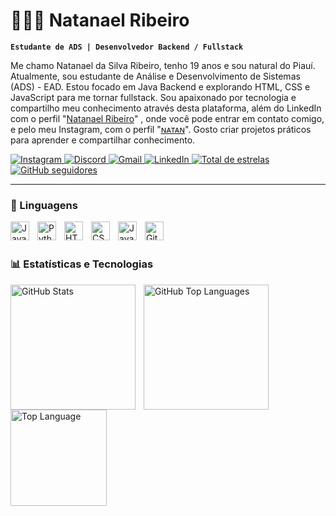 # 👨🏻‍💻 Natanael Ribeiro

**`Estudante de ADS | Desenvolvedor Backend / Fullstack`**

Me chamo Natanael da Silva Ribeiro, tenho 19 anos e sou natural do Piauí. Atualmente, sou estudante de Análise e Desenvolvimento de Sistemas (ADS) - EAD. Estou focado em Java Backend e explorando HTML, CSS e JavaScript para me tornar fullstack.
Sou apaixonado por tecnologia e compartilho meu conhecimento através desta plataforma, além do LinkedIn com o perfil "[Natanael Ribeiro](https://www.linkedin.com/in/natanael-ribeiro-b4b944367?utm_source=share&utm_campaign=share_via&utm_content=profile&utm_medium=android_app)" , onde você pode entrar em contato comigo, e pelo meu Instagram, com o perfil "[ɴᴀᴛᴀɴ](https://www.instagram.com/_natanrb?igsh=ZWZvajh1NGNwZml4)". Gosto criar projetos práticos para aprender e compartilhar conhecimento.

<p align="left">
    <a href="https://www.instagram.com/_natanrb" target="_blank">
        <img
            alt="Instagram"
            title="Instagram"
            src="https://img.shields.io/badge/Instagram-%23E4405F?style=for-the-badge&logo=instagram&logoColor=white"
        />
    </a> 
    <a href="https://discord.com/channels/_nattanziin" target="_blank">
        <img
            alt="Discord"
            title="Entre no meu Discord"
           src="https://img.shields.io/badge/Discord-7289DA?style=for-the-badge&logo=discord&logoColor=white"
        />
    </a>
    <a href="ribeironatanael155@gmail.com" target="_blank">
        <img 
            alt="Gmail"
            title="Email"
            src="https://img.shields.io/badge/-Gmail-%23333?style=for-the-badge&logo=gmail&logoColor=white"
        />
    </a>
    <a href="https://www.linkedin.com/in/natanael-ribeiro-b4b944367" target="_blank">
        <img
            alt="LinkedIn"
            title="Conecte-se comigo no LinkedIn"
            src="https://img.shields.io/badge/-LinkedIn-%230077B5?style=for-the-badge&logo=linkedin&logoColor=white"/>
    </a>
     <a href="https://github.com/natanaelrb" target="_blank">
        <img 
            alt="Total de estrelas"
            title="Total de estrelas GitHub"
            src="https://img.shields.io/github/stars/natanaelrb?color=55960c&style=for-the-badge&labelColor=488207&logo=star&label=estrelas"
        />
    </a>
    <a href="https://github.com/natanaelrb" target="_blank">
        <img
            alt="GitHub seguidores"
            title="Siga-me no GitHub"
            src="https://img.shields.io/github/followers/natanaelrb?color=236ad3&labelColor=1155ba&style=for-the-badge&logo=github&label=Seguidores&logoColor=white"
        />
    </a>
</p>

---

### 🤖 Linguagens 

<img 
    align="left" 
    alt="Java"
    title="Java" 
    width="30px" 
    style="padding-right: 10px;" 
    src="https://cdn.jsdelivr.net/gh/devicons/devicon@latest/icons/java/java-original.svg" 
/>

<img 
    align="left" 
    alt="Python"
    title="Python" 
    width="30px" 
    style="padding-right: 10px;" 
    src="https://cdn.jsdelivr.net/gh/devicons/devicon@latest/icons/python/python-original.svg" 
/>

<img 
    align="left" 
    alt="HTML"
    title="HTML" 
    width="30px" 
    style="padding-right: 10px;" 
    src="https://cdn.jsdelivr.net/gh/devicons/devicon@latest/icons/html5/html5-original.svg" 
/>

<img 
    align="left" 
    alt="CSS" 
    title="CSS"
    width="30px" 
    style="padding-right: 10px;" 
    src="https://cdn.jsdelivr.net/gh/devicons/devicon@latest/icons/css3/css3-original.svg" 
/>

<img 
    align="left" 
    alt="JavaScript" 
    title="JavaScript"
    width="30px" 
    style="padding-right: 10px;" 
    src="https://cdn.jsdelivr.net/gh/devicons/devicon@latest/icons/javascript/javascript-original.svg" 
/>

<img 
    align="left" 
    alt="Git" 
    title="Git"
    width="30px" 
    style="padding-right: 10px;" 
    src="https://cdn.jsdelivr.net/gh/devicons/devicon@latest/icons/git/git-original.svg" 
/>

<br/>
<br/>

### 📊 Estatísticas e Tecnologias

<p>
  <img 
    align="left" 
    alt="GitHub Stats" 
    height="200" 
    style="padding-right: 10px;" 
    src="https://github-readme-stats.vercel.app/api?username=natanaelrb&show_icons=true&theme=tokyonight&include_all_commits=true&locale=pt-br" 
  />
</p>

<p>
  <img 
      align="left" 
      alt="GitHub Top Languages" 
      height="200" 
      src="https://github-readme-stats.vercel.app/api/top-langs/?username=natanaelrb&theme=tokyonight&layout=compact&custom_title=Tecnologias&langs_count=9" 
  />

</p>
  <img
    height=154
    align="center"
    alt="Top Language"
    src="https://github-readme-streak-stats.herokuapp.com?user=natanaelrb&theme=tokyonight&card_width=885"
  />

</p>

